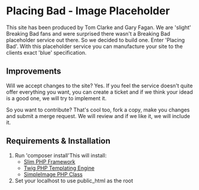 Placing Bad - Image Placeholder
===============================

This site has been produced by Tom Clarke and Gary Fagan. We are 'slight' Breaking Bad fans and were surprised there wasn't a Breaking Bad placeholder service out there. So we decided to build one.
Enter 'Placing Bad'. With this placeholder service you can manufacture your site to the clients exact 'blue' specification.

Improvements
------------

Will we accept changes to the site? Yes. If you feel the service doesn't quite offer everything you want, you can create a ticket and if we think your idead is a good one, we will try to implement it.

So you want to contribute? That's cool too, fork a copy, make you changes and submit a merge request. We will review and if we like it, we will include it.


Requirements & Installation
---------------------------

1. Run 'composer install'This will install:
    - <a href="http://www.slimframework.com/" target="_blank">Slim PHP Framework</a>
    - <a href="http://twig.sensiolabs.org/" target="_blank">Twig PHP Templating Engine</a>
    - <a href="https://github.com/claviska/SimpleImage" target="_blank">SimpleImage PHP Class</a>
2. Set your localhost to use public_html as the root
